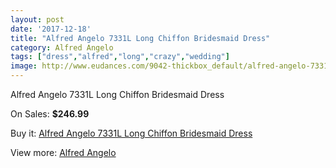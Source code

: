 ```yaml
---
layout: post
date: '2017-12-18'
title: "Alfred Angelo 7331L Long Chiffon Bridesmaid Dress"
category: Alfred Angelo
tags: ["dress","alfred","long","crazy","wedding"]
image: http://www.eudances.com/9042-thickbox_default/alfred-angelo-7331l-long-chiffon-bridesmaid-dress.jpg
---
```

Alfred Angelo 7331L Long Chiffon Bridesmaid Dress

On Sales: **$246.99**
<a href="https://www.eudances.com/en/alfred-angelo/3040-alfred-angelo-7331l-long-chiffon-bridesmaid-dress.html"><amp-img layout="responsive" width="600" height="600" src="//www.eudances.com/9042-thickbox_default/alfred-angelo-7331l-long-chiffon-bridesmaid-dress.jpg" alt="Alfred Angelo 7331L Long Chiffon Bridesmaid Dress 0" /></a>
<a href="https://www.eudances.com/en/alfred-angelo/3040-alfred-angelo-7331l-long-chiffon-bridesmaid-dress.html"><amp-img layout="responsive" width="600" height="600" src="//www.eudances.com/9043-thickbox_default/alfred-angelo-7331l-long-chiffon-bridesmaid-dress.jpg" alt="Alfred Angelo 7331L Long Chiffon Bridesmaid Dress 1" /></a>

Buy it: [Alfred Angelo 7331L Long Chiffon Bridesmaid Dress](https://www.eudances.com/en/alfred-angelo/3040-alfred-angelo-7331l-long-chiffon-bridesmaid-dress.html "Alfred Angelo 7331L Long Chiffon Bridesmaid Dress")

View more: [Alfred Angelo](https://www.eudances.com/en/51-alfred-angelo "Alfred Angelo")